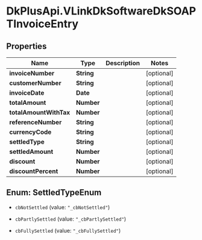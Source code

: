 # DkPlusApi.VLinkDkSoftwareDkSOAPTInvoiceEntry

## Properties
Name | Type | Description | Notes
------------ | ------------- | ------------- | -------------
**invoiceNumber** | **String** |  | [optional] 
**customerNumber** | **String** |  | [optional] 
**invoiceDate** | **Date** |  | [optional] 
**totalAmount** | **Number** |  | [optional] 
**totalAmountWithTax** | **Number** |  | [optional] 
**referenceNumber** | **String** |  | [optional] 
**currencyCode** | **String** |  | [optional] 
**settledType** | **String** |  | [optional] 
**settledAmount** | **Number** |  | [optional] 
**discount** | **Number** |  | [optional] 
**discountPercent** | **Number** |  | [optional] 


<a name="SettledTypeEnum"></a>
## Enum: SettledTypeEnum


* `cbNotSettled` (value: `"_cbNotSettled"`)

* `cbPartlySettled` (value: `"_cbPartlySettled"`)

* `cbFullySettled` (value: `"_cbFullySettled"`)




